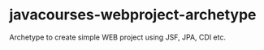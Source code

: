 # javacourses-webproject-archetype

Archetype to create simple WEB project using JSF, JPA, CDI etc.


